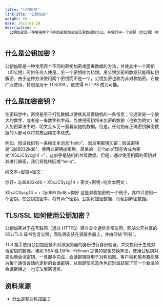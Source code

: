 ```yaml
---
title: "公钥加密"
linkTitle: "公钥加密"
weight: 60
date: 2023-01-29
description: >
  公钥加密是一种使用两个不同的密钥加密或签署数据的方法，并使其中一个密钥（即公钥）可供任何人使用。
---
```


## 什么是公钥加密？

公钥加密是一种使用两个不同的密钥加密或签署数据的方法，并使其中一个密钥（即公钥）可供任何人使用。另一个密钥称为私钥。用公钥加密的数据只能用私钥解密。由于这种方法使用两个密钥而不是一个，公钥加密也称为非对称加密。它被广泛使用，特别是用于 TLS/SSL，这使得 HTTPS 成为可能。

## 什么是加密密钥？

在密码学中，密钥是用于打乱数据以便使其显得随机的一条信息；它通常是一个很大的数字，或者是一串数字和字母。当使用密钥将未加密的数据（也称为明文）放入加密算法中时，明文会从另一面看似随机数据。但是，任何拥有正确密钥解密数据的人都可以将其放回纯文本格式。

例如，假设我们有一条纯文本消息“hello”， 然后用密钥加密；假设密钥是“2jd8932kd8”。使用此密钥加密后，简单的一句“hello”现在会成为密文“X5xJCSycg14 =”，这似乎是随机的垃圾数据。但是，通过使用相同的密钥对其进行解密，我们将能转回成“hello”。

纯文本+密钥=密文：

你好+ 2jd8932kd8 = X5xJCSycg14 = 
密文+密钥=纯文本明文：

 X5xJCSycg14 = + 2jd8932kd8 =你好
这是对称加密的一个例子，其中只使用一个密钥。在公钥加密中，将有两个密钥。公钥将加密数据，而私钥解密数据。

## TLS/SSL 如何使用公钥加密？

公钥加密对于在互联网（通过 HTTPS）建立安全通信非常有用。网站公开共享的 SSL/TLS 证书包含公钥，而私钥安装在源服务器上，并由网站“所有”。

TLS 握手使用公钥加密技术对源服务器的身份进行身份验证，并交换用于生成对话密钥的数据。诸如 RSA 或 Diffie-Hellman 之类的密钥交换算法，使用公私钥对来协商会话密钥，一旦握手完成，会话密钥将用于对称加密。客户端和服务器能够为每个通信会话约定新的会话密钥，从而即使恶意角色识别或窃取了前一个会话的会话密钥之一也无法解密通信。

## 资料来源

- [什么是非对称加密？](https://www.cloudflare.com/zh-cn/learning/ssl/what-is-asymmetric-encryption/)
